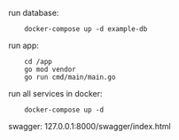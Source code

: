 
run database:

        docker-compose up -d example-db

run app: 

        cd /app
        go mod vendor
        go run cmd/main/main.go

run all services in docker: 

        docker-compose up -d

swagger: 127.0.0.1:8000/swagger/index.html